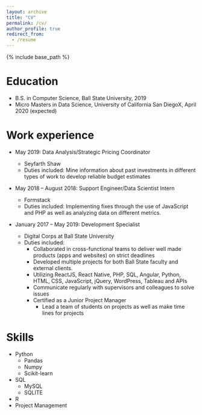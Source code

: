 ```yaml
---
layout: archive
title: "CV"
permalink: /cv/
author_profile: true
redirect_from:
  - /resume
---
```


{% include base_path %}

Education
======
* B.S. in Computer Science, Ball State University, 2019
* Micro Masters in Data Science, University of California San DiegoX, April 2020 (expected)

Work experience
======
* May 2019: Data Analysis/Strategic Pricing Coordinator
  * Seyfarth Shaw
  * Duties included: Mine information about past investments in different types of work to develop reliable budget estimates
 

* May 2018 – August 2018: Support Engineer/Data Scientist Intern 
  * Formstack
  * Duties included: Implementing fixes through the use of JavaScript and PHP as well as analyzing data on different metrics. 


* January 2017 – May 2019: Development Specialist
  * Digital Corps at Ball State University
  * Duties included:
    * Collaborated in cross-functional teams to deliver well made products (apps and websites) on strict deadlines
    *	Developed multiple projects for both Ball State faculty and external clients.
	  * Utilizing ReactJS, React Native, PHP, SQL, Angular, Python, HTML, CSS, JavaScript, jQuery, WordPress, Tableau and APIs
	  * Communicate regularly with supervisors and colleagues to solve issues
	  * Certified as a Junior Project Manager
	    * Lead a team of students on projects as well as make time lines for projects


Skills
======
* Python
  * Pandas
  * Numpy
  * Scikit-learn
* SQL
  * MySQL
  * SQLITE
* R
* Project Management